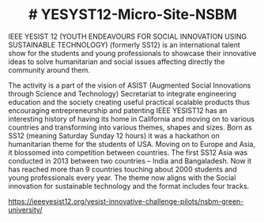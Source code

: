 <h1 align="middle"> # YESYST12-Micro-Site-NSBM</h1>

IEEE YESIST 12 (YOUTH ENDEAVOURS FOR SOCIAL INNOVATION USING SUSTAINABLE TECHNOLOGY) (formerly SS12) is an international talent show for the students and young professionals to showcase their innovative ideas to solve humanitarian and social issues affecting directly the community around them.

The activity is a part of the vision of ASIST (Augmented Social Innovations through Science and Technology) Secretariat to integrate engineering education and the society creating useful practical scalable products thus encouraging entrepreneurship and patenting IEEE YESIST12 has an interesting history of having its home in California and moving on to various countries and transforming into various themes, shapes and sizes. Born as SS12 (meaning Saturday Sunday 12 hours) it was a hackathon on humanitarian theme for the students of USA. Moving on to Europe and Asia, it blossomed into competition between countries. The first SS12 Asia was conducted in 2013 between two countries – India and Bangaladesh. Now it has reached more than 9 countries touching about 2000 students and young professionals every year. The theme now aligns with the Social innovation for sustainable technology and the format includes four tracks.




https://ieeeyesist12.org/yesist-innovative-challenge-pilots/nsbm-green-university/
